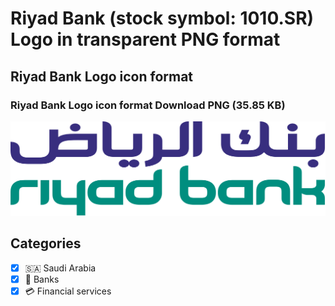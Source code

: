 # Riyad Bank (stock symbol: 1010.SR) Logo in transparent PNG format

## Riyad Bank Logo icon format

### Riyad Bank Logo icon format Download PNG (35.85 KB)

![Riyad Bank Logo icon format Download PNG (35.85 KB)](/img/orig/1010.SR-b017d088.png)



## Categories
- [x] 🇸🇦 Saudi Arabia
- [x] 🏦 Banks
- [x] 💳 Financial services
